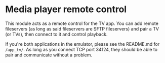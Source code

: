 # Media player remote control

This module acts as a remote control for the TV app. You can add remote fileservers (as long as said fileservers are 
SFTP fileservers) and pair a TV (or TVs), then connect to it and control playback.

If you're both applications in the emulator, please see the README.md for `/app_tv/`. As long as you connect TCP 
port 34124, they should be able to pair and communicate without a problem.